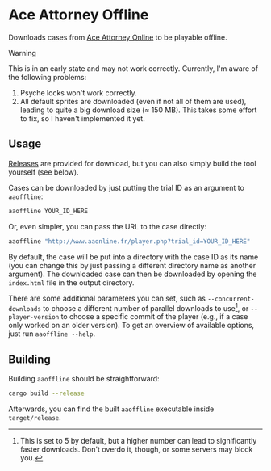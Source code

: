 # Ace Attorney Offline

Downloads cases from [Ace Attorney Online](https://aaonline.fr) to be playable offline.

> [!WARNING]
> This is in an early state and may not work correctly. Currently, I'm aware of the following problems:
>
> 1. Psyche locks won't work correctly.
> 2. All default sprites are downloaded (even if not all of them are used), leading to quite a big download size (≈ 150 MB). This takes some effort to fix, so I haven't implemented it yet.

## Usage

[Releases](https://github.com/falko17/aaoffline/releases) are provided for download, but you can also simply build the tool yourself (see below).

Cases can be downloaded by just putting the trial ID as an argument to `aaoffline`:

```bash
aaoffline YOUR_ID_HERE
```

Or, even simpler, you can pass the URL to the case directly:

```bash
aaoffline "http://www.aaonline.fr/player.php?trial_id=YOUR_ID_HERE"
```

By default, the case will be put into a directory with the case ID as its name (you can change this by just passing a different directory name as another argument).
The downloaded case can then be downloaded by opening the `index.html` file in the output directory.

There are some additional parameters you can set, such as `--concurrent-downloads` to choose a different number of parallel downloads to use[^1], or `--player-version` to choose a specific commit of the player (e.g., if a case only worked on an older version).
To get an overview of available options, just run `aaoffline --help`.

[^1]: This is set to 5 by default, but a higher number can lead to significantly faster downloads. Don't overdo it, though, or some servers may block you.

## Building

Building `aaoffline` should be straightforward:

```bash
cargo build --release
```

Afterwards, you can find the built `aaoffline` executable inside `target/release`.
